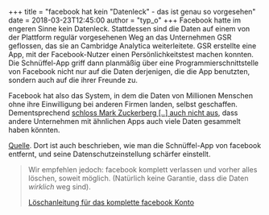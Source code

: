 +++
title = "facebook hat kein \"Datenleck\" - das ist genau so vorgesehen"
date = 2018-03-23T12:45:00
author = "typ_o"
+++
Facebook hatte im engeren Sinne kein Datenleck. Stattdessen sind die
Daten auf einem von der Plattform regulär vorgesehenen Weg an das
Unternehmen GSR geflossen, das sie an Cambridge Analytica weiterleitete.
GSR erstellte eine App, mit der Facebook-Nutzer einen
Persönlichkeitstest machen konnten. Die Schnüffel-App griff dann
planmäßig über eine Programmierschnittstelle von Facebook nicht nur
auf die Daten derjenigen, die die App benutzten, sondern auch auf die
ihrer Freunde zu.  
  
Facebook hat also das System, in dem die Daten von Millionen Menschen
ohne ihre Einwilligung bei anderen Firmen landen, selbst geschaffen.
Dementsprechend [schloss Mark Zuckerberg \[..\] auch nicht
aus](https://www.facebook.com/zuck/posts/10104712037900071), dass andere
Unternehmen mit ähnlichen Apps auch viele Daten gesammelt haben
könnten.  
  
[Quelle](https://netzpolitik.org/2018/facebook-endlich-die-bunten-apps-rausschmeissen-eine-anleitung/).
Dort ist auch beschrieben, wie man die Schnüffel-App von facebook
entfernt, und seine Datenschutzeinstellung schärfer einstellt.  
  

> Wir empfehlen jedoch: facebook komplett verlassen und vorher alles
> löschen, soweit möglich. (Natürlich keine Garantie, dass die Daten
> *wirklich* weg sind).  
>   
> [Löschanleitung für das komplette facebook
> Konto](http://datenfresser.info/?p=191)
